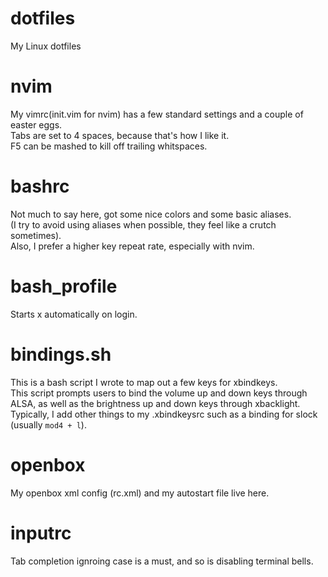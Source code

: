# dotfiles
My Linux dotfiles
<br>
# nvim
My vimrc(init.vim for nvim) has a few standard settings and a couple of easter eggs.
<br>
Tabs are set to 4 spaces, because that's how I like it.
<br>
F5 can be mashed to kill off trailing whitspaces.
<br>
# bashrc
Not much to say here, got some nice colors and some basic aliases.
<br>
(I try to avoid using aliases when possible, they feel like a crutch sometimes).
<br>
Also, I prefer a higher key repeat rate, especially with nvim.
<br>
# bash_profile
Starts x automatically on login.
<br>
# bindings.sh
This is a bash script I wrote to map out a few keys for xbindkeys.
<br>
This script prompts users to bind the volume up and down keys through ALSA, as well as the brightness up and down keys through xbacklight.
<br>
Typically, I add other things to my .xbindkeysrc such as a binding for slock (usually <code>mod4 + l</code>).
<br>
# openbox
My openbox xml config (rc.xml) and my autostart file live here.
<br>
# inputrc
Tab completion ignroing case is a must, and so is disabling terminal bells.

